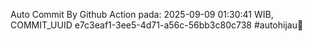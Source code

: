 Auto Commit By Github Action pada: 2025-09-09 01:30:41 WIB, COMMIT_UUID e7c3eaf1-3ee5-4d71-a56c-56bb3c80c738 #autohijau🗿
